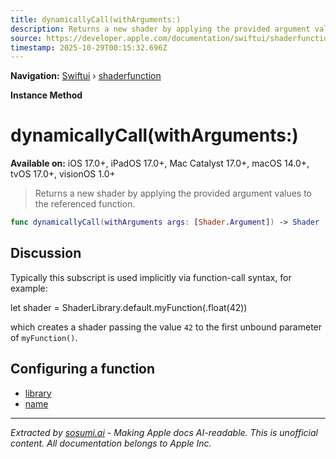 ```yaml
---
title: dynamicallyCall(withArguments:)
description: Returns a new shader by applying the provided argument values to the referenced function.
source: https://developer.apple.com/documentation/swiftui/shaderfunction/dynamicallycall(witharguments:)
timestamp: 2025-10-29T00:15:32.696Z
---
```


**Navigation:** [Swiftui](/documentation/swiftui) › [shaderfunction](/documentation/swiftui/shaderfunction)

**Instance Method**

# dynamicallyCall(withArguments:)

**Available on:** iOS 17.0+, iPadOS 17.0+, Mac Catalyst 17.0+, macOS 14.0+, tvOS 17.0+, visionOS 1.0+

> Returns a new shader by applying the provided argument values to the referenced function.

```swift
func dynamicallyCall(withArguments args: [Shader.Argument]) -> Shader
```

## Discussion

Typically this subscript is used implicitly via function-call syntax, for example:

let shader = ShaderLibrary.default.myFunction(.float(42))

which creates a shader passing the value `42` to the first unbound parameter of `myFunction()`.

## Configuring a function

- [library](/documentation/swiftui/shaderfunction/library)
- [name](/documentation/swiftui/shaderfunction/name)

---

*Extracted by [sosumi.ai](https://sosumi.ai) - Making Apple docs AI-readable.*
*This is unofficial content. All documentation belongs to Apple Inc.*
